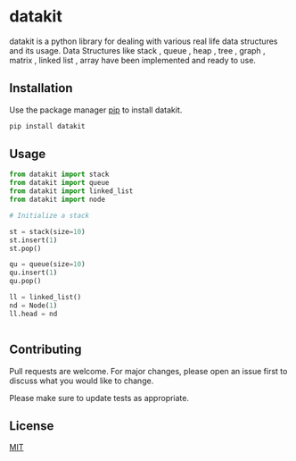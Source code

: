 # datakit

datakit is a python library for dealing with various real life data structures and its usage. Data Structures like stack , queue , heap , tree , graph , matrix , linked list , array have been implemented and ready to use. 

## Installation

Use the package manager [pip](https://pip.pypa.io/en/stable/) to install datakit.

```bash
pip install datakit
```

## Usage

```python
from datakit import stack
from datakit import queue
from datakit import linked_list
from datakit import node

# Initialize a stack 

st = stack(size=10)
st.insert(1)
st.pop()

qu = queue(size=10)
qu.insert(1)
qu.pop()

ll = linked_list()
nd = Node(1)
ll.head = nd



```

## Contributing

Pull requests are welcome. For major changes, please open an issue first
to discuss what you would like to change.

Please make sure to update tests as appropriate.

## License

[MIT](https://choosealicense.com/licenses/mit/)